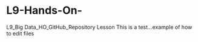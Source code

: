 # L9-Hands-On-
L9_Big Data_HO_GitHub_Repository Lesson 
This is a test...example of how to edit files 
